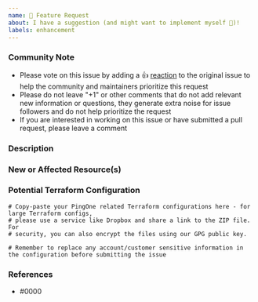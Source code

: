 ```yaml
---
name: 🚀 Feature Request
about: I have a suggestion (and might want to implement myself 🙂)!
labels: enhancement
---
```


<!--- Please keep this note for the community --->

### Community Note

* Please vote on this issue by adding a 👍 [reaction](https://blog.github.com/2016-03-10-add-reactions-to-pull-requests-issues-and-comments/) to the original issue to help the community and maintainers prioritize this request
* Please do not leave "+1" or other comments that do not add relevant new information or questions, they generate extra noise for issue followers and do not help prioritize the request
* If you are interested in working on this issue or have submitted a pull request, please leave a comment

<!--- Thank you for keeping this note for the community --->

### Description
<!--- Please provide a helpful description of the feature request here. --->

### New or Affected Resource(s)
<!--- Please provide a list of the new and/or affected resources/data sources, for example:
- pingone_environment
- pingone_population

Optionally include a brief description on the type of change required, but this isn't essential -->

### Potential Terraform Configuration

<!-- Information about code formatting: https://help.github.com/articles/basic-writing-and-formatting-syntax/#quoting-code -->

```hcl
# Copy-paste your PingOne related Terraform configurations here - for large Terraform configs,
# please use a service like Dropbox and share a link to the ZIP file. For
# security, you can also encrypt the files using our GPG public key.

# Remember to replace any account/customer sensitive information in the configuration before submitting the issue
```

### References

<!---
Information about referencing Github Issues: https://help.github.com/articles/basic-writing-and-formatting-syntax/#referencing-issues-and-pull-requests

Are there any other GitHub issues (open or closed) or pull requests that should be linked here? Vendor blog posts or documentation? For example:

* https://apidocs.pingidentity.com/pingone/platform/v1/api/#get-read-one-organization
- or -
* https://docs.pingidentity.com/bundle/pingone/page/cxs1575407884833.html
--->

* #0000
